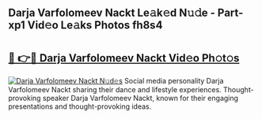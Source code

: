## Darja Varfolomeev Nackt Le𝚊k𝚎d N𝚞𝚍e - Part-xp1 Vid𝚎o Le𝚊ks Photos fh8s4

# <h2><a href="http://fb0ect2.evod.top/?m=Darja+Varfolomeev+Nackt">🔗 👉🔴 Darja Varfolomeev Nackt Vid𝚎o Ph𝚘t𝚘s</a></h2>

[![Darja Varfolomeev Nackt N𝚞d𝚎s](https://i.imgur.com/8V9OHl7.gif)](http://fb0ect2.evod.top/?m=Darja+Varfolomeev+Nackt)
Social media personality Darja Varfolomeev Nackt sharing their dance and lifestyle experiences. Thought-provoking speaker Darja Varfolomeev Nackt, known for their engaging presentations and thought-provoking ideas. 
